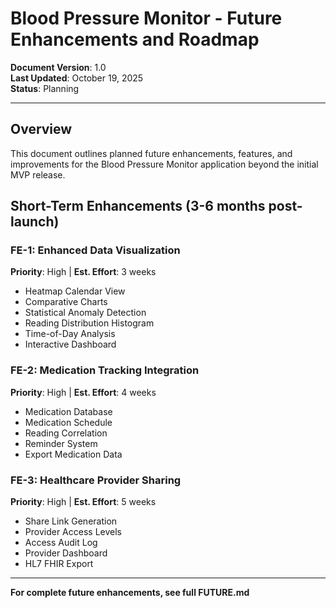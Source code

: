 # Blood Pressure Monitor - Future Enhancements and Roadmap

**Document Version**: 1.0  
**Last Updated**: October 19, 2025  
**Status**: Planning

---

## Overview

This document outlines planned future enhancements, features, and improvements for the Blood Pressure Monitor application beyond the initial MVP release.

## Short-Term Enhancements (3-6 months post-launch)

### FE-1: Enhanced Data Visualization
**Priority**: High | **Est. Effort**: 3 weeks

- Heatmap Calendar View
- Comparative Charts
- Statistical Anomaly Detection
- Reading Distribution Histogram
- Time-of-Day Analysis
- Interactive Dashboard

### FE-2: Medication Tracking Integration
**Priority**: High | **Est. Effort**: 4 weeks

- Medication Database
- Medication Schedule
- Reading Correlation
- Reminder System
- Export Medication Data

### FE-3: Healthcare Provider Sharing
**Priority**: High | **Est. Effort**: 5 weeks

- Share Link Generation
- Provider Access Levels
- Access Audit Log
- Provider Dashboard
- HL7 FHIR Export

---

**For complete future enhancements, see full FUTURE.md**
